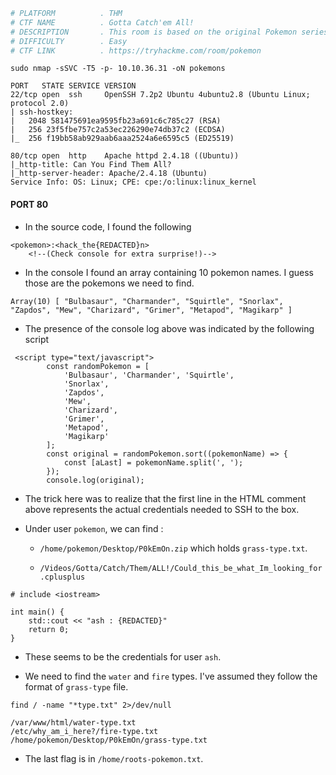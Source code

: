 ```bash
# PLATFORM          . THM
# CTF NAME          . Gotta Catch'em All!
# DESCRIPTION       . This room is based on the original Pokemon series. Can you obtain all the Pokemon in this room?
# DIFFICULTY        . Easy
# CTF LINK          . https://tryhackme.com/room/pokemon
```

```
sudo nmap -sSVC -T5 -p- 10.10.36.31 -oN pokemons
```

```
PORT   STATE SERVICE VERSION
22/tcp open  ssh     OpenSSH 7.2p2 Ubuntu 4ubuntu2.8 (Ubuntu Linux; protocol 2.0)
| ssh-hostkey: 
|   2048 581475691ea9595fb23a691c6c785c27 (RSA)
|   256 23f5fbe757c2a53ec226290e74db37c2 (ECDSA)
|_  256 f19bb58ab929aab6aaa2524a6e6595c5 (ED25519)

80/tcp open  http    Apache httpd 2.4.18 ((Ubuntu))
|_http-title: Can You Find Them All?
|_http-server-header: Apache/2.4.18 (Ubuntu)
Service Info: OS: Linux; CPE: cpe:/o:linux:linux_kernel
```

#### PORT 80

- In the source code, I found the following

```
<pokemon>:<hack_the{REDACTED}n>
    <!--(Check console for extra surprise!)-->
```

- In the console I found an array containing 10 pokemon names. I guess those are the pokemons we need to find.

```
Array(10) [ "Bulbasaur", "Charmander", "Squirtle", "Snorlax", "Zapdos", "Mew", "Charizard", "Grimer", "Metapod", "Magikarp" ]
```

- The presence of the console log above was indicated by the following script

```
 <script type="text/javascript">
    	const randomPokemon = [
    		'Bulbasaur', 'Charmander', 'Squirtle',
    		'Snorlax',
    		'Zapdos',
    		'Mew',
    		'Charizard',
    		'Grimer',
    		'Metapod',
    		'Magikarp'
    	];
    	const original = randomPokemon.sort((pokemonName) => {
    		const [aLast] = pokemonName.split(', ');
    	});
    	console.log(original);
```

- The trick here was to realize that the first line in the HTML comment above represents the actual credentials needed to SSH to the box.

- Under user `pokemon`, we can find :

	- `/home/pokemon/Desktop/P0kEmOn.zip` which holds `grass-type.txt`.

	- `/Videos/Gotta/Catch/Them/ALL!/Could_this_be_what_Im_looking_for.cplusplus`  

```
# include <iostream>

int main() {
	std::cout << "ash : {REDACTED}"
	return 0;
}
```

- These seems to be the credentials for user `ash`.

- We need to find the `water` and `fire` types. I've assumed they follow the format of `grass-type` file.

```
find / -name "*type.txt" 2>/dev/null
```

```
/var/www/html/water-type.txt
/etc/why_am_i_here?/fire-type.txt
/home/pokemon/Desktop/P0kEmOn/grass-type.txt
```

- The last flag is in `/home/roots-pokemon.txt`.

